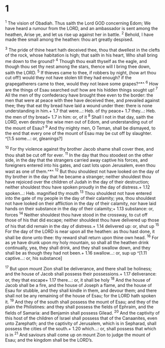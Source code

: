 # 1 
<sup>1</sup> The vision of Obadiah. Thus saith the Lord GOD concerning Edom; We have heard a rumour from the LORD, and an ambassador is sent among the heathen, Arise ye, and let us rise up against her in battle. <sup>2</sup> Behold, I have made thee small among the heathen: thou art greatly despised. 

<sup>3</sup> The pride of thine heart hath deceived thee, thou that dwellest in the clefts of the rock, whose habitation is high; that saith in his heart, Who shall bring me down to the ground? <sup>4</sup> Though thou exalt thyself as the eagle, and though thou set thy nest among the stars, thence will I bring thee down, saith the LORD. <sup>5</sup> If thieves came to thee, if robbers by night, (how art thou cut off!) would they not have stolen till they had enough? if the grapegatherers came to thee, would they not leave some grapes?^*^ <sup>6</sup> How are the things of Esau searched out! how are his hidden things sought up! <sup>7</sup> All the men of thy confederacy have brought thee even to the border: the men that were at peace with thee have deceived thee, and prevailed against thee; they that eat thy bread have laid a wound under thee: there is none understanding in him.+ 1.7 that were…: Heb. of thy peace+ 1.7 they…: Heb. the men of thy bread+ 1.7 in him: or, of it <sup>8</sup> Shall I not in that day, saith the LORD, even destroy the wise men out of Edom, and understanding out of the mount of Esau? <sup>9</sup> And thy mighty men, O Teman, shall be dismayed, to the end that every one of the mount of Esau may be cut off by slaughter. 
^[1.5 some…: or, gleanings?]

<sup>10</sup> For thy violence against thy brother Jacob shame shall cover thee, and thou shalt be cut off for ever. <sup>11</sup> In the day that thou stoodest on the other side, in the day that the strangers carried away captive his forces, and foreigners entered into his gates, and cast lots upon Jerusalem, even thou wast as one of them.^*^ <sup>12</sup> But thou shouldest not have looked on the day of thy brother in the day that he became a stranger; neither shouldest thou have rejoiced over the children of Judah in the day of their destruction; neither shouldest thou have spoken proudly in the day of distress.+ 1.12 spoken…: Heb. magnified thy mouth <sup>13</sup> Thou shouldest not have entered into the gate of my people in the day of their calamity; yea, thou shouldest not have looked on their affliction in the day of their calamity, nor have laid hands on their substance in the day of their calamity;+ 1.13 substance: or, forces <sup>14</sup> Neither shouldest thou have stood in the crossway, to cut off those of his that did escape; neither shouldest thou have delivered up those of his that did remain in the day of distress.+ 1.14 delivered up: or, shut up <sup>15</sup> For the day of the LORD is near upon all the heathen: as thou hast done, it shall be done unto thee: thy reward shall return upon thine own head. <sup>16</sup> For as ye have drunk upon my holy mountain, so shall all the heathen drink continually, yea, they shall drink, and they shall swallow down, and they shall be as though they had not been.+ 1.16 swallow…: or, sup up 
^[1.11 captive…: or, his substance]

<sup>17</sup> But upon mount Zion shall be deliverance, and there shall be holiness; and the house of Jacob shall possess their possessions.+ 1.17 deliverance: or, they that escape+ 1.17 there…: or, it shall be holy <sup>18</sup> And the house of Jacob shall be a fire, and the house of Joseph a flame, and the house of Esau for stubble, and they shall kindle in them, and devour them; and there shall not be any remaining of the house of Esau; for the LORD hath spoken it. <sup>19</sup> And they of the south shall possess the mount of Esau; and they of the plain the Philistines: and they shall possess the fields of Ephraim, and the fields of Samaria: and Benjamin shall possess Gilead. <sup>20</sup> And the captivity of this host of the children of Israel shall possess that of the Canaanites, even unto Zarephath; and the captivity of Jerusalem, which is in Sepharad, shall possess the cities of the south.+ 1.20 which…: or, shall possess that which is in <sup>21</sup> And saviours shall come up on mount Zion to judge the mount of Esau; and the kingdom shall be the LORD’s. 
